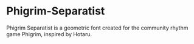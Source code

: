 # Phigrim-Separatist
Phigrim Separatist is a geometric font created for the community rhythm game Phigrim, inspired by Hotaru.
